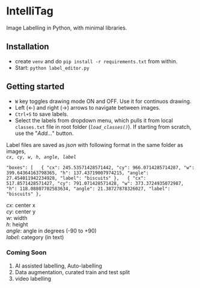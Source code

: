 # IntelliTag  

Image Labelling in Python, with minimal libraries.  


## Installation  

* create `venv` and do `pip install -r requirements.txt` from within.  
* Start: `python label_editor.py`  


## Getting started  

* `W` key toggles drawing mode ON and OFF. Use it for continuos drawing.  
* Left (&#8592;) and right (&#8594;) arrows to navigate between images.  
* `Ctrl+S` to save labels.  
* Select the labels from dropdown menu, which pulls it from local `classes.txt` file in root folder (*`load_classes()`*). If starting from scratch, use the "*Add...*" button.  


Label files are saved as *json* with following format in the same folder as images,  
*`cx, cy, w, h, angle, label`*  

`
"boxes": [  
    {
      "cx": 245.53571428571442,
      "cy": 966.0714285714287,
      "w": 399.64364163798365,
      "h": 137.43719007974215,
      "angle": 27.454011942234928,
      "label": "biscuits"
    },  
    {
      "cx": 517.8571428571427,
      "cy": 791.071428571428,
      "w": 373.3724935072987,
      "h": 118.08807702583634,
      "angle": 21.38727878326027,
      "label": "biscuits"
    },  
`  

*cx*: center x  
*cy*: center y  
*w*: width  
*h*: height  
*angle*: angle in degrees (-90 to +90)  
*label*: category (in text)  

### Coming Soon  

1) AI assisted labelling, Auto-labelling  
2) Data augmentation, curated train and test split  
3) video labelling  

